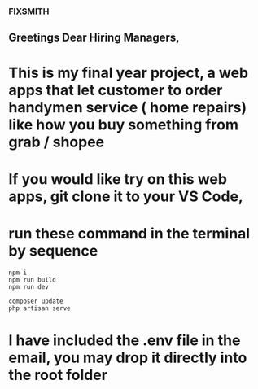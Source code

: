 ### FIXSMITH
## Greetings Dear Hiring Managers,
# This is my final year project, a web apps that let customer to order handymen service ( home repairs) like how you buy something from grab / shopee

# If you would like try on this web apps, git clone it to your VS Code,
# run these command in the terminal by sequence
```
npm i
npm run build
npm run dev

composer update
php artisan serve
```
# I have included the .env file in the email, you may drop it directly into the root folder